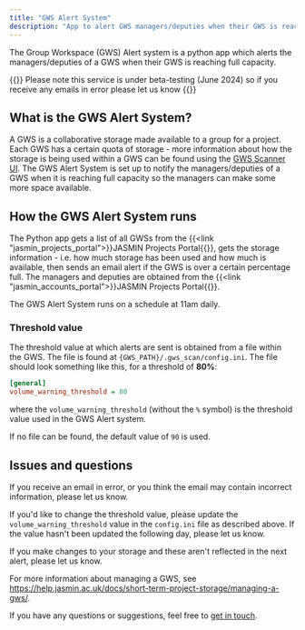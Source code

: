 ```yaml
---
title: "GWS Alert System"
description: "App to alert GWS managers/deputies when their GWS is reaching capacity"
---
```


The Group Workspace (GWS) Alert system is a python app which alerts the managers/deputies of a GWS when their GWS is reaching full capacity.

{{<alert alert-type="info">}}
Please note this service is under beta-testing (June 2024) so if you receive any emails in error please let us know
{{</alert>}}

## What is the GWS Alert System?

A GWS is a collaborative storage made available to a group for a project. Each GWS has a certain quota of storage - more information about how the storage is being used within a GWS can be found using the [GWS Scanner UI](https://gws-scanner.jasmin.ac.uk/). The GWS Alert System is set up to notify the managers/deputies of a GWS when it is reaching full capacity so the managers can make some more space available.

## How the GWS Alert System runs

The Python app gets a list of all GWSs from the {{<link "jasmin_projects_portal">}}JASMIN Projects Portal{{</link>}}, gets the storage information - i.e. how much storage has been used and how much is available, then sends an email alert if the GWS is over a certain percentage full. The managers and deputies are obtained from the {{<link "jasmin_accounts_portal">}}JASMIN Projects Portal{{</link>}}.

The GWS Alert System runs on a schedule at 11am daily.

### Threshold value

The threshold value at which alerts are sent is obtained from a file within the GWS. The file is found at `{GWS_PATH}/.gws_scan/config.ini`. The file should look something like this, for a threshold of **80%**:

```ini
[general]
volume_warning_threshold = 80
```

where the `volume_warning_threshold` (without the `%` symbol) is the threshold value used in the GWS Alert system.

If no file can be found, the default value of `90` is used.

## Issues and questions

If you receive an email in error, or you think the email may contain incorrect information, please let us know.

If you'd like to change the threshold value, please update the `volume_warning_threshold` value in the `config.ini` file as described above. If the value hasn't been updated the following day, please let us know.

If you make changes to your storage and these aren't reflected in the next alert, please let us know.

For more information about managing a GWS, see https://help.jasmin.ac.uk/docs/short-term-project-storage/managing-a-gws/.

If you have any questions or suggestions, feel free to [get in touch](mailto:nicola.farmer@stfc.ac.uk).
